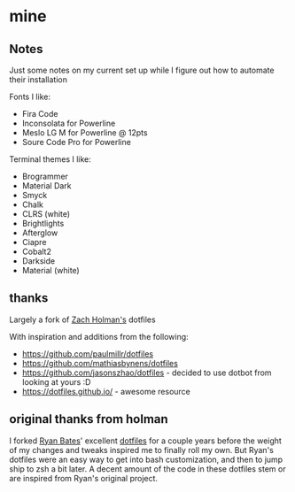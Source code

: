# mine

## Notes
Just some notes on my current set up while I figure out how to automate their installation

Fonts I like:
- Fira Code
- Inconsolata for Powerline
- Meslo LG M for Powerline @ 12pts
- Soure Code Pro for Powerline

Terminal themes I like:
- Brogrammer
- Material Dark
- Smyck
- Chalk
- CLRS (white)
- Brightlights
- Afterglow
- Ciapre
- Cobalt2
- Darkside
- Material (white)

## thanks
Largely a fork of [Zach Holman's](https://github.com/holman) dotfiles

With inspiration and additions from the following:
- https://github.com/paulmillr/dotfiles
- https://github.com/mathiasbynens/dotfiles
- https://github.com/jasonszhao/dotfiles - decided to use dotbot from looking at yours :D
- https://dotfiles.github.io/ - awesome resource

## original thanks from holman

I forked [Ryan Bates](http://github.com/ryanb)' excellent
[dotfiles](http://github.com/ryanb/dotfiles) for a couple years before the
weight of my changes and tweaks inspired me to finally roll my own. But Ryan's
dotfiles were an easy way to get into bash customization, and then to jump ship
to zsh a bit later. A decent amount of the code in these dotfiles stem or are
inspired from Ryan's original project.

